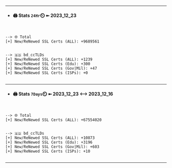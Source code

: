 

---
- #### 🖨️ **Stats** `24Hr`⏲️ ➼ 2023_12_23
```console


--> 🌐 Total
[+] New/ReNewed SSL Certs (ALL): +9689561


--> 🇧🇩 bd_ccTLDs
[+] New/ReNewed SSL Certs (ALL): +1239
[+] New/ReNewed SSL Certs (Edu): +300
[+] New/ReNewed SSL Certs (Gov|Mil): +47
[+] New/ReNewed SSL Certs (ISPs): +0


```

---
- #### 🖨️ **Stats** `7Days`⏲️ ➼ 2023_12_23 <--> 2023_12_16
```console


--> 🌐 Total
[+] New/ReNewed SSL Certs (ALL): +67554020


--> 🇧🇩 bd_ccTLDs
[+] New/ReNewed SSL Certs (ALL): +10873
[+] New/ReNewed SSL Certs (Edu): +3196
[+] New/ReNewed SSL Certs (Gov|Mil): +603
[+] New/ReNewed SSL Certs (ISPs): +10


```

---

